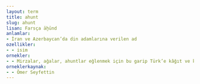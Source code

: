 ```yaml
---
layout: term
title: ahunt
slug: ahunt
lisan: Farsça āḫūnd
anlamlar:
- İran ve Azerbaycan’da din adamlarına verilen ad
ozellikler:
- - isim
ornekler:
- - Mirzalar, ağalar, ahuntlar eğlenmek için bu garip Türk’e kâğıt ve kalem verdiler.
orneklerkaynak:
- - Ömer Seyfettin
---
```

